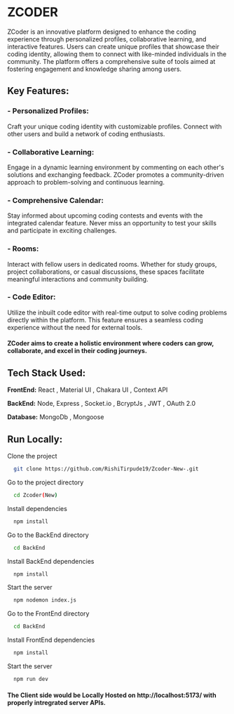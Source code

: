 
# ZCODER

ZCoder is an innovative platform designed to enhance the coding experience through personalized profiles, collaborative learning, and interactive features. Users can create unique profiles that showcase their coding identity, allowing them to connect with like-minded individuals in the community. The platform offers a comprehensive suite of tools aimed at fostering engagement and knowledge sharing among users.


## Key Features:

### - Personalized Profiles:

Craft your unique coding identity with customizable profiles. Connect with other users and build a network of coding enthusiasts.

### - Collaborative Learning:

Engage in a dynamic learning environment by commenting on each other's solutions and exchanging feedback. ZCoder promotes a community-driven approach to problem-solving and continuous learning.

### - Comprehensive Calendar:

Stay informed about upcoming coding contests and events with the integrated calendar feature. Never miss an opportunity to test your skills and participate in exciting challenges.

### - Rooms: 
Interact with fellow users in dedicated rooms. Whether for study groups, project collaborations, or casual discussions, these spaces facilitate meaningful interactions and community building.

### - Code Editor: 
Utilize the inbuilt code editor with real-time output to solve coding problems directly within the platform. This feature ensures a seamless coding experience without the need for external tools.


#### ZCoder aims to create a holistic environment where coders can grow, collaborate, and excel in their coding journeys.



## Tech Stack Used:

**FrontEnd:** React , Material UI , Chakara UI , Context API

**BackEnd:** Node, Express , Socket.io , BcryptJs , JWT , OAuth 2.0

**Database:** MongoDb , Mongoose

## Run Locally:

Clone the project

```bash
  git clone https://github.com/RishiTirpude19/Zcoder-New-.git
```

Go to the project directory

```bash
  cd Zcoder(New)
```

Install dependencies

```bash
  npm install
```
Go to the BackEnd directory

```bash
  cd BackEnd
```

Install BackEnd dependencies

```bash
  npm install
```

Start the server

```bash
  npm nodemon index.js
```
Go to the FrontEnd directory

```bash
  cd BackEnd
```

Install FrontEnd dependencies

```bash
  npm install
```

Start the server

```bash
  npm run dev
```
#### The Client side would be Locally Hosted on http://localhost:5173/ with properly intregrated server APIs.

